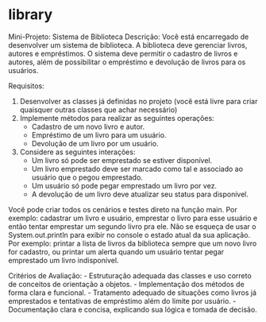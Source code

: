 # library

Mini-Projeto: Sistema de Biblioteca
Descrição: 
Você está encarregado de desenvolver um sistema de biblioteca.
A biblioteca deve gerenciar livros, autores e empréstimos.
O sistema deve permitir o cadastro de livros e autores, além de possibilitar o empréstimo e devolução de livros para os usuários.


Requisitos:

1. Desenvolver as classes já definidas no projeto (você está livre para criar quaisquer outras classes que achar necessário)
2. Implemente métodos para realizar as seguintes operações:
	- Cadastro de um novo livro e autor.
	- Empréstimo de um livro para um usuário.
	- Devolução de um livro por um usuário.
3. Considere as seguintes interações:
	- Um livro só pode ser emprestado se estiver disponível.
	- Um livro emprestado deve ser marcado como tal e associado ao usuário que o pegou emprestado.
	- Um usuário só pode pegar emprestado um livro por vez.
	- A devolução de um livro deve atualizar seu status para disponível.

Você pode criar todos os cenários e testes direto na função main. Por exemplo: cadastrar um livro e usuário, emprestar o
livro para esse usuário e então tentar emprestar um segundo livro pra ele.
Não se esqueça de usar o System.out.println para exibir no console o estado atual da sua aplicação.
Por exemplo: printar a lista de livros da biblioteca sempre que um novo livro for cadastro, ou printar um alerta quando
um usuário tentar pegar emprestado um livro indisponível.

Critérios de Avaliação:
	- Estruturação adequada das classes e uso correto de conceitos de orientação a objetos.
	- Implementação dos métodos de forma clara e funcional.
	- Tratamento adequado de situações como livros já emprestados e tentativas de empréstimo além do limite por usuário.
	- Documentação clara e concisa, explicando sua lógica e tomada de decisão.
